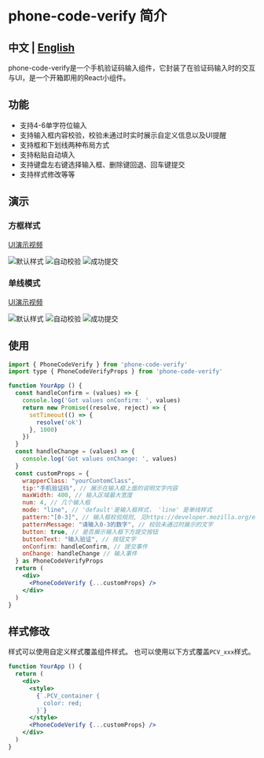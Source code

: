 # phone-code-verify 简介
中文 | [English](./README-EN.md)
--- 
phone-code-verify是一个手机验证码输入组件，它封装了在验证码输入时的交互与UI，是一个开箱即用的React小组件。

## 功能
- 支持4-6单字符位输入
- 支持输入框内容校验，校验未通过时实时展示自定义信息以及UI提醒
- 支持框和下划线两种布局方式
- 支持粘贴自动填入
- 支持键盘左右键选择输入框、删除键回退、回车键提交
- 支持样式修改等等

## 演示
### 方框样式
[UI演示视频](https://leisurenana.x.yupoo.com/54306700?uid=1)

![默认样式](https://pic.yupoo.com/leisurenana/46c08e1b/c8735c9e.png)
![自动校验](https://pic.yupoo.com/leisurenana/89180c68/dde15f57.png)
![成功提交](https://pic.yupoo.com/leisurenana/3d7c4565/5d50a2e2.png)

### 单线模式
[UI演示视频](https://leisurenana.x.yupoo.com/54306805?uid=1)

![默认样式](https://pic.yupoo.com/leisurenana/b14bd9c9/1329d2b9.png)
![自动校验](https://pic.yupoo.com/leisurenana/0f8e996e/b5da9a0a.png)
![成功提交](https://pic.yupoo.com/leisurenana/a3d91d21/fb5e5e0b.png)

## 使用
```jsx
import { PhoneCodeVerify } from 'phone-code-verify'
import type { PhoneCodeVerifyProps } from 'phone-code-verify'

function YourApp () {
  const handleConfirm = (values) => {
    console.log('Got values onConfirm: ', values)
    return new Promise((resolve, reject) => {
      setTimeout(() => {
        resolve('ok')
      }, 1000)
    })
  }
  const handleChange = (values) => {
    console.log('Got values onChange: ', values)
  }
  const customProps = {
    wrapperClass: "yourCuntomClass",
    tip:"手机验证码", // 展示在输入框上面的说明文字内容
    maxWidth: 400, // 输入区域最大宽度
    num: 4, // 几个输入框
    mode: "line", // 'default'是输入框样式， 'line' 是单线样式
    pattern:"[0-3]", // 输入框校验规则, 见https://developer.mozilla.org/en-US/docs/Web/HTML/Attributes/pattern
    patternMessage: "请输入0-3的数字", // 校验未通过时展示的文字
    button: true, // 是否展示输入框下方提交按钮
    buttonText: "输入验证", // 按钮文字
    onConfirm: handleConfirm, // 提交事件
    onChange: handleChange // 输入事件
  } as PhoneCodeVerifyProps
  return (
    <div>
      <PhoneCodeVerify {...customProps} />
    </div>
  )
}
```

## 样式修改

样式可以使用自定义样式覆盖组件样式。
也可以使用以下方式覆盖`PCV_xxx`样式。
```jsx
function YourApp () {
  return (
    <div>
      <style>
        {`.PCV_container {
          color: red;
        }`}
      </style>
      <PhoneCodeVerify {...customProps} />
    </div>
  )
}
```

